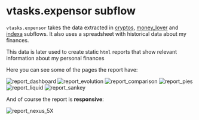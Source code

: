 # vtasks.expensor subflow

`vtasks.expensor` takes the data extracted in [cryptos](https://github.com/villoro/vtasks/tree/master/src/cryptos), [money_lover](https://github.com/villoro/vtasks/tree/master/src/money_lover) and [indexa](https://github.com/villoro/vtasks/tree/master/src/indexa) subflows. It also uses a spreadsheet with historical data about my finances.

This data is later used to create static `html` reports that show relevant information about my personal finances

Here you can see some of the pages the report have:

![report_dashboard](images/report_1_dashboard.png)
![report_evolution](images/report_2_evolution.png)
![report_comparison](images/report_3_comparison.png)
![report_pies](images/report_4_pies.png)
![report_liquid](images/report_5_liquid.png)
![report_sankey](images/report_8_sankey.png)

And of course the report is **responsive**:

![report_nexus_5X](images/report_nexus_5X.png)